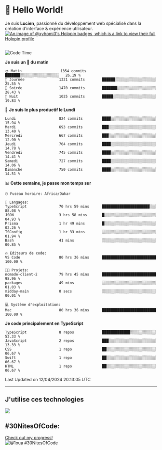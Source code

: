 # 👋 Hello World!

Je suis **Lucien**, passionné du développement web spécialisé dans la création d'interface & expérience utilisateur.
[![An image of @xyhomi3's Holopin badges, which is a link to view their full Holopin profile](https://holopin.me/xyhomi3)](https://holopin.io/@xyhomi3)

##

<!--START_SECTION:waka-->
![Code Time](http://img.shields.io/badge/Code%20Time-932%20hrs%2043%20mins-blue)

**Je suis un 🐤 du matin** 

```text
🌞 Matin                  1354 commits        ███████░░░░░░░░░░░░░░░░░░   26.19 % 
🌆 Journée                1321 commits        ██████░░░░░░░░░░░░░░░░░░░   25.55 % 
🌃 Soirée                 1470 commits        ███████░░░░░░░░░░░░░░░░░░   28.43 % 
🌙 Nuit                   1025 commits        █████░░░░░░░░░░░░░░░░░░░░   19.83 % 
```
📅 **Je suis le plus productif le Lundi** 

```text
Lundi                    824 commits         ████░░░░░░░░░░░░░░░░░░░░░   15.94 % 
Mardi                    693 commits         ███░░░░░░░░░░░░░░░░░░░░░░   13.40 % 
Mercredi                 667 commits         ███░░░░░░░░░░░░░░░░░░░░░░   12.90 % 
Jeudi                    764 commits         ████░░░░░░░░░░░░░░░░░░░░░   14.78 % 
Vendredi                 745 commits         ████░░░░░░░░░░░░░░░░░░░░░   14.41 % 
Samedi                   727 commits         ████░░░░░░░░░░░░░░░░░░░░░   14.06 % 
Dimanche                 750 commits         ████░░░░░░░░░░░░░░░░░░░░░   14.51 % 
```


📊 **Cette semaine, je passe mon temps sur** 

```text
🕑︎ Fuseau horaire: Africa/Dakar

💬 Langages: 
TypeScript               70 hrs 59 mins      ██████████████████████░░░   88.08 % 
JSON                     3 hrs 58 mins       █░░░░░░░░░░░░░░░░░░░░░░░░   04.93 % 
Prisma                   1 hr 49 mins        █░░░░░░░░░░░░░░░░░░░░░░░░   02.26 % 
TSConfig                 1 hr 33 mins        ░░░░░░░░░░░░░░░░░░░░░░░░░   01.94 % 
Bash                     41 mins             ░░░░░░░░░░░░░░░░░░░░░░░░░   00.85 % 

🔥 Éditeurs de code: 
VS Code                  80 hrs 36 mins      █████████████████████████   100.00 % 

🐱‍💻 Projets: 
nomade-client-2          79 hrs 45 mins      █████████████████████████   98.96 % 
packages                 49 mins             ░░░░░░░░░░░░░░░░░░░░░░░░░   01.03 % 
midday-main              0 secs              ░░░░░░░░░░░░░░░░░░░░░░░░░   00.01 % 

💻 Système d'exploitation: 
Mac                      80 hrs 36 mins      █████████████████████████   100.00 % 
```

**Je code principalement en TypeScript** 

```text
TypeScript               8 repos             █████████████░░░░░░░░░░░░   53.33 % 
JavaScript               2 repos             ███░░░░░░░░░░░░░░░░░░░░░░   13.33 % 
CSS                      1 repo              ██░░░░░░░░░░░░░░░░░░░░░░░   06.67 % 
Swift                    1 repo              ██░░░░░░░░░░░░░░░░░░░░░░░   06.67 % 
HTML                     1 repo              ██░░░░░░░░░░░░░░░░░░░░░░░   06.67 % 
```




 Last Updated on 12/04/2024 20:13:05 UTC
<!--END_SECTION:waka-->
---

## J'utilise ces technologies

<p align="left">
  <a href="https://skillicons.dev">
    <img src="https://skillicons.dev/icons?i=ts,js,md,scss,tailwind,react,redux,docker,express,astro,vite,nextjs,vercel,figma,ableton" />
  </a>
</p>

## #30NitesOfCode:
  [Check out my progress!](https://www.codedex.io/@1oua/30-nites-of-code)  
  ![@1oua #30NitesOfCode](https://www.codedex.io/api/petStatus?user=1oua)
